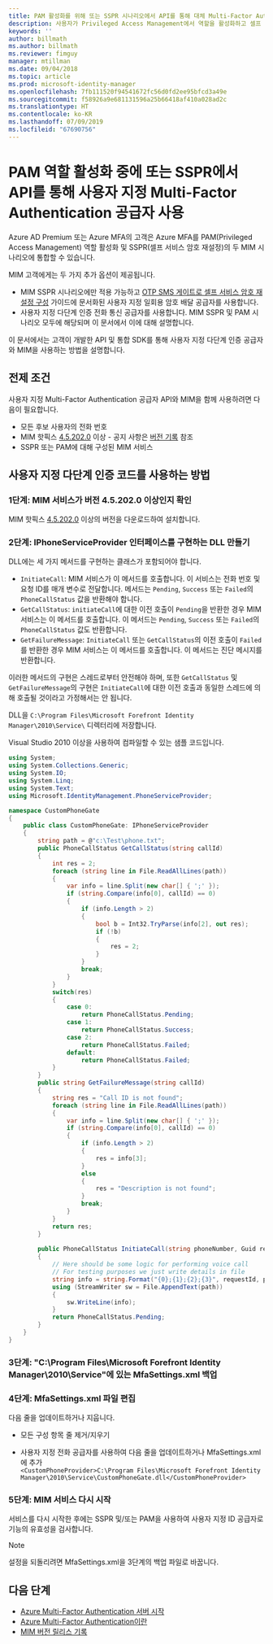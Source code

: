 ```yaml
---
title: PAM 활성화를 위해 또는 SSPR 시나리오에서 API를 통해 대체 Multi-Factor Authentication 공급자 사용 | Microsoft Docs
description: 사용자가 Privileged Access Management에서 역할을 활성화하고 셀프 서비스 암호 재설정을 사용할 때 사용자 지정 MFA API를 두 번째 보안 계층으로 설정합니다.
keywords: ''
author: billmath
ms.author: billmath
ms.reviewer: fimguy
manager: mtillman
ms.date: 09/04/2018
ms.topic: article
ms.prod: microsoft-identity-manager
ms.openlocfilehash: 7fb111520f94541672fc56d0fd2ee95bfcd3a49e
ms.sourcegitcommit: f58926a9e681131596a25b66418af410a028ad2c
ms.translationtype: HT
ms.contentlocale: ko-KR
ms.lasthandoff: 07/09/2019
ms.locfileid: "67690756"
---
```

# <a name="use-a-custom-multi-factor-authentication-provider-via-an-api-during-pam-role-activation-or-in-sspr"></a>PAM 역할 활성화 중에 또는 SSPR에서 API를 통해 사용자 지정 Multi-Factor Authentication 공급자 사용

Azure AD Premium 또는 Azure MFA의 고객은 Azure MFA를 PAM(Privileged Access Management) 역할 활성화 및 SSPR(셀프 서비스 암호 재설정)의 두 MIM 시나리오에 통합할 수 있습니다.

MIM 고객에게는 두 가지 추가 옵션이 제공됩니다.

 - MIM SSPR 시나리오에만 적용 가능하고 [OTP SMS 게이트로 셀프 서비스 암호 재설정 구성](https://docs.microsoft.com/en-us/previous-versions/mim/hh824692(v=ws.10)) 가이드에 문서화된 사용자 지정 일회용 암호 배달 공급자를 사용합니다.
 - 사용자 지정 다단계 인증 전화 통신 공급자를 사용합니다. MIM SSPR 및 PAM 시나리오 모두에 해당되며 이 문서에서 이에 대해 설명합니다.

이 문서에서는 고객이 개발한 API 및 통합 SDK를 통해 사용자 지정 다단계 인증 공급자와 MIM을 사용하는 방법을 설명합니다.  

## <a name="prerequisites"></a>전제 조건

사용자 지정 Multi-Factor Authentication 공급자 API와 MIM을 함께 사용하려면 다음이 필요합니다.

- 모든 후보 사용자의 전화 번호
- MIM 핫픽스 [4.5.202.0](https://www.microsoft.com/download/details.aspx?id=57278) 이상 - 공지 사항은 [버전 기록](reference/version-history.md) 참조
- SSPR 또는 PAM에 대해 구성된 MIM 서비스

## <a name="approach-using-custom-multi-factor-authentication-code"></a>사용자 지정 다단계 인증 코드를 사용하는 방법

### <a name="step-1-ensure-mim-service-is-at-version-452020-or-later"></a>1단계: MIM 서비스가 버전 4.5.202.0 이상인지 확인

MIM 핫픽스 [4.5.202.0](https://www.microsoft.com/download/details.aspx?id=57278) 이상의 버전을 다운로드하여 설치합니다.

### <a name="step-2-create-a-dll-which-implements-the-iphoneserviceprovider-interface"></a>2단계: IPhoneServiceProvider 인터페이스를 구현하는 DLL 만들기

DLL에는 세 가지 메서드를 구현하는 클래스가 포함되어야 합니다.

- `InitiateCall`: MIM 서비스가 이 메서드를 호출합니다. 이 서비스는 전화 번호 및 요청 ID를 매개 변수로 전달합니다.  메서드는 `Pending`, `Success` 또는 `Failed`의 `PhoneCallStatus` 값을 반환해야 합니다.
- `GetCallStatus`: `initiateCall`에 대한 이전 호출이 `Pending`을 반환한 경우 MIM 서비스는 이 메서드를 호출합니다. 이 메서드는 `Pending`, `Success` 또는 `Failed`의 `PhoneCallStatus` 값도 반환합니다.
- `GetFailureMessage`: `InitiateCall` 또는 `GetCallStatus`의 이전 호출이 `Failed`를 반환한 경우 MIM 서비스는 이 메서드를 호출합니다. 이 메서드는 진단 메시지를 반환합니다.

이러한 메서드의 구현은 스레드로부터 안전해야 하며, 또한 `GetCallStatus` 및 `GetFailureMessage`의 구현은 `InitiateCall`에 대한 이전 호출과 동일한 스레드에 의해 호출될 것이라고 가정해서는 안 됩니다.

DLL을 `C:\Program Files\Microsoft Forefront Identity Manager\2010\Service\` 디렉터리에 저장합니다.

Visual Studio 2010 이상을 사용하여 컴파일할 수 있는 샘플 코드입니다.

```csharp
using System;
using System.Collections.Generic;
using System.IO;
using System.Linq;
using System.Text;
using Microsoft.IdentityManagement.PhoneServiceProvider;

namespace CustomPhoneGate
{
    public class CustomPhoneGate: IPhoneServiceProvider
    {
        string path = @"c:\Test\phone.txt";
        public PhoneCallStatus GetCallStatus(string callId)
        {
            int res = 2;
            foreach (string line in File.ReadAllLines(path))
            {
                var info = line.Split(new char[] { ';' });
                if (string.Compare(info[0], callId) == 0)
                {
                    if (info.Length > 2)
                    {
                        bool b = Int32.TryParse(info[2], out res);
                        if (!b)
                        {
                            res = 2;
                        }
                    }
                    break;
                }
            }
            switch(res)
            {
                case 0:
                    return PhoneCallStatus.Pending;
                case 1:
                    return PhoneCallStatus.Success;
                case 2:
                    return PhoneCallStatus.Failed;
                default:
                    return PhoneCallStatus.Failed;
            }       
        }
        public string GetFailureMessage(string callId)
        {
            string res = "Call ID is not found";
            foreach (string line in File.ReadAllLines(path))
            {
                var info = line.Split(new char[] { ';' });
                if (string.Compare(info[0], callId) == 0)
                {
                    if (info.Length > 2)
                    {
                        res = info[3];
                    }
                    else
                    {
                        res = "Description is not found";
                    }
                    break;
                }
            }
            return res;            
        }
        
        public PhoneCallStatus InitiateCall(string phoneNumber, Guid requestId, Dictionary<string,object> deliveryAttributes)
        {
            // Here should be some logic for performing voice call
            // For testing purposes we just write details in file             
            string info = string.Format("{0};{1};{2};{3}", requestId, phoneNumber, 0, string.Empty);
            using (StreamWriter sw = File.AppendText(path))
            {
                sw.WriteLine(info);                
            }
            return PhoneCallStatus.Pending;    
        }
    }
}
```
### <a name="step-3-backup-the-mfasettingsxml-located-in-the-cprogram-filesmicrosoft-forefront-identity-manager2010service"></a>3단계: "C:\Program Files\Microsoft Forefront Identity Manager\2010\Service"에 있는 MfaSettings.xml 백업

### <a name="step-4-edit-the-mfasettingsxml-file"></a>4단계: MfaSettings.xml 파일 편집

다음 줄을 업데이트하거나 지웁니다.

- 모든 구성 항목 줄 제거/지우기 

- 사용자 지정 전화 공급자를 사용하여 다음 줄을 업데이트하거나 MfaSettings.xml에 추가 <br>
`<CustomPhoneProvider>C:\Program Files\Microsoft Forefront Identity Manager\2010\Service\CustomPhoneGate.dll</CustomPhoneProvider>`

### <a name="step-5-restart-mim-service"></a>5단계: MIM 서비스 다시 시작

서비스를 다시 시작한 후에는 SSPR 및/또는 PAM을 사용하여 사용자 지정 ID 공급자로 기능의 유효성을 검사합니다.

> [!NOTE] 
> 설정을 되돌리려면 MfaSettings.xml을 3단계의 백업 파일로 바꿉니다.


## <a name="next-steps"></a>다음 단계

- [Azure Multi-Factor Authentication 서버 시작](https://docs.microsoft.com/en-us/azure/active-directory/authentication/howto-mfaserver-deploy)
- [Azure Multi-Factor Authentication이란](https://docs.microsoft.com/azure/multi-factor-authentication/multi-factor-authentication)
- [MIM 버전 릴리스 기록](./reference/version-history.md)
